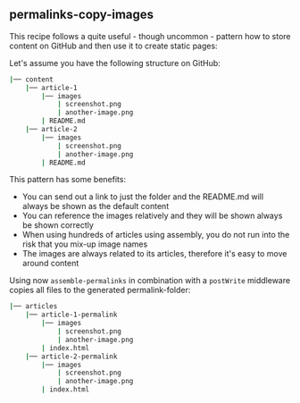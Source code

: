 ## permalinks-copy-images

This recipe follows a quite useful - though uncommon - pattern how to store content on GitHub and then use it to create static pages:

Let's assume you have the following structure on GitHub:

```bash
|── content
    |── article-1
        |── images
            | screenshot.png
            | another-image.png
        | README.md
    |── article-2
        |── images
            | screenshot.png
            | another-image.png
        | README.md
```

This pattern has some benefits:
- You can send out a link to just the folder and the README.md will always be shown as the default content
- You can reference the images relatively and they will be shown always be shown correctly
- When using hundreds of articles using assembly, you do not run into the risk that you mix-up image names
- The images are always related to its articles, therefore it's easy to move around content


Using now `assemble-permalinks` in combination with a `postWrite` middleware copies all files to the generated permalink-folder:

```bash
|── articles
    |── article-1-permalink
        |── images
            | screenshot.png
            | another-image.png
        | index.html
    |── article-2-permalink
        |── images
            | screenshot.png
            | another-image.png
        | index.html
```
